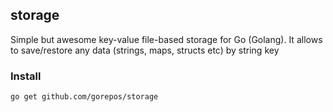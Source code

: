 ## storage
Simple but awesome key-value file-based storage for Go (Golang). It allows to save/restore any data (strings, maps, structs etc) by string key

### Install

```bash
go get github.com/gorepos/storage
```
